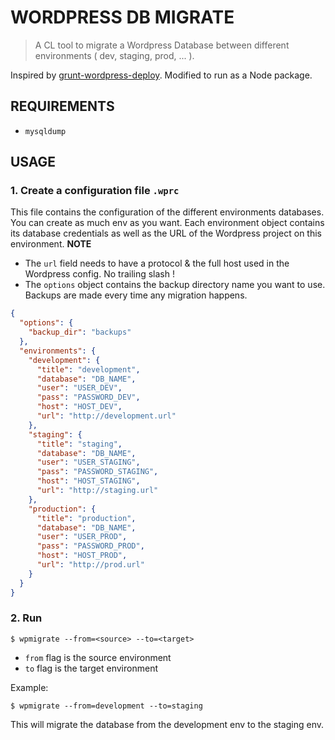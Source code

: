 # WORDPRESS DB MIGRATE

> A CL tool to migrate a Wordpress Database between different environments ( dev, staging, prod, ... ).
  
Inspired by [grunt-wordpress-deploy](https://github.com/webrain/grunt-wordpress-deploy/).
Modified to run as a Node package.


## REQUIREMENTS
- ```mysqldump```


## USAGE

### 1. Create a configuration file ```.wprc```

This file contains the configuration of the different environments databases. You can create as much env as you want.
Each environment object contains its database credentials as well as the URL of the Wordpress project on this environment.
__NOTE__ 
- The ```url``` field needs to have a protocol & the full host used in the Wordpress config. No trailing slash !
- The ```options``` object contains the backup directory name you want to use. Backups are made every time any migration happens.



```json
{
  "options": {
    "backup_dir": "backups"
  },
  "environments": {
    "development": {
      "title": "development",
      "database": "DB_NAME",
      "user": "USER_DEV",
      "pass": "PASSWORD_DEV",
      "host": "HOST_DEV",
      "url": "http://development.url"
    },
    "staging": {
      "title": "staging",
      "database": "DB_NAME",
      "user": "USER_STAGING",
      "pass": "PASSWORD_STAGING",
      "host": "HOST_STAGING",
      "url": "http://staging.url"
    },
    "production": {
      "title": "production",
      "database": "DB_NAME",
      "user": "USER_PROD",
      "pass": "PASSWORD_PROD",
      "host": "HOST_PROD",
      "url": "http://prod.url"
    }
  }
}
```

### 2. Run

```shell
$ wpmigrate --from=<source> --to=<target>
```

- ```from``` flag is the source environment
- ```to``` flag is the target environment

Example: 
```shell
$ wpmigrate --from=development --to=staging
```

This will migrate the database from the development env to the staging env.
